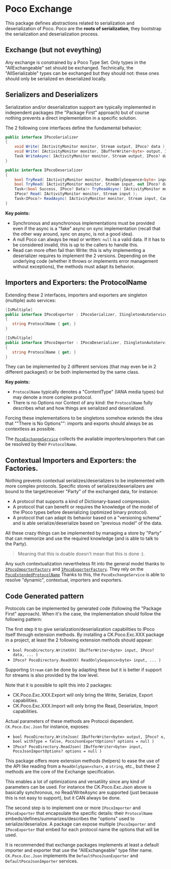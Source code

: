 # Poco Exchange

This package defines abstractions related to serialization and deserialization of Poco. Poco are the **roots of serialization**,
they bootstrap the serialization and deserialization process.

## Exchange (but not eveything)

Any exchange is constrained by a Poco Type Set. Only types in the "AllExchangeable" set should be exchanged.
Technically, the "AllSerializable" types can be exchanged but they should not: these ones should only be
serialized en deserialized locally.

## Serializers and Deserializers
Serialization and/or deserialization support are typically implemented in independent packages (the "Package First" approach)
but of course nothing prevents a direct implementation in a specific solution.

The 2 following core interfaces define the fundamental behavior:
```csharp
public interface IPocoSerializer
{
    void Write( IActivityMonitor monitor, Stream output, IPoco? data );
    void Write( IActivityMonitor monitor, IBufferWriter<byte> output, IPoco? data );
    Task WriteAsync( IActivityMonitor monitor, Stream output, IPoco? data, CancellationToken cancel );
}

public interface IPocoDeserializer
{
    bool TryRead( IActivityMonitor monitor, ReadOnlySequence<byte> input, out IPoco? data );
    bool TryRead( IActivityMonitor monitor, Stream input, out IPoco? data );
    Task<(bool Success, IPoco? Data)> TryReadAsync( IActivityMonitor monitor, Stream input, CancellationToken cancel );
    IPoco? Read( IActivityMonitor monitor, Stream input );
    Task<IPoco?> ReadAsync( IActivityMonitor monitor, Stream input, CancellationToken cancel );
}
```
**Key points:**
- Synchronous and asynchronous implementations must be provided even if the async is a "fake" async on sync implementation 
  (recall that the other way around, sync on async, is not a good idea).
- A null Poco can always be read or written: `null` is a valid data. If it has to be considered invalid, this is up to the callers 
  to handle this.
- Read can more often fail than Write: this is why implementing a deserializer requires to implement the 2 versions.
  Depending on the underlying code (whether it throws or implements error management without exceptions), the methods must
  adapt its behavior.

## Importers and Exporters: the ProtocolName
Extending these 2 interfaces, importers and exporters are singleton (multiple) auto services:

```csharp
[IsMultiple]
public interface IPocoExporter : IPocoSerializer, ISingletonAutoService
{
   string ProtocolName { get; }
}

[IsMultiple]
public interface IPocoImporter : IPocoDeserializer, ISingletonAutoService
{
   string ProtocolName { get; }
}
```

They can be implemented by 2 different services (that may even be in 2 different packages!) or be both
implemented by the same class.

**Key points:**
- `ProtocolName` typically denotes a "ContentType" (IANA media types) but may denote a more complex protocol.
- There is no Options nor Context of any kind: the `ProtocolName` fully describes what and how things are serialized and deserialized.

Forcing these implementations to be singletons somehow extends the idea that ""There is No Options"": imports
and exports should always be as contextless as possible.

The [`PocoExchangeService`](PocoExchangeService.cs) collects the available importers/exporters that can be resolved by
their `ProtocolName`.

## Contextual Importers and Exporters: the Factories.

Nothing prevents contextual serializes/deserializers to be implemented with more complex protocols. Specific
stores of serializes/deserializers are bound to the target/receiver "Party" of the exchanged data, for instance: 
- A protocol that supports a kind of Dictionary-based compression.
- A protocol that can benefit or requires the knowledge of the model of the IPoco types before deserializing (optimized binary 
  protocol).
- A protocol that can adapt its behavior based on a "versioning schema" and is able serialize/deserialize based on "previous model"
  of the data. 

All these crazy things can be implemented by managing a store by "Party" that can memorize and use the required knowledge
(and is able to talk to the Party).

> Meaning that this is doable doesn't mean that this is done :).

Any such contextualization nevertheless fit into the general model thanks to [`IPocoImporterFactory`](IPocoImporterFactory.cs)
and [`IPocoExporterFactory`](IPocoExporterFactory.cs). They rely on the [`PocoExtendedProtocolName`](PocoExtendedProtocolName.cs)
Thanks to this, the `PocoExchangeService` is able to resolve "dynamic", contextual, importers and exporters.

## Code Generated pattern

Protocols can be implemented by generated code (following the "Package First" approach). When it's the case,
the implementation should follow the following pattern:

The first step it to give serialization/deserialization capabilities to IPoco itself through extension methods.
By installing a CK.Poco.Exc.XXX package in a project, at least the 2 following extension methods should appear:
- `bool PocoDirectory.WriteXXX( IBufferWriter<byte> input, IPoco? data, ... )`
- `IPoco? PocoDirectory.ReadXXX( ReadOnlySequence<byte> input, ... )`

Supporting `Stream` can be done by adapting these but it is better if support for streams is also provided by
the low level.

Note that it is possible to split this into 2 packages:
- CK.Poco.Exc.XXX.Export will only bring the Write, Serialize, Export capabilities.
- CK.Poco.Exc.XXX.Import will only bring the Read, Deserialize, Import capabilities.

Actual parameters of these methods are Protocol dependent. `CK.Poco.Exc.Json` for instance, exposes:
- `bool PocoDirectory.WriteJson( IBufferWriter<byte> output, IPoco? o, bool withType = false, PocoJsonExportOptions? options = null )`
- `IPoco? PocoDirectory.ReadJson( IBufferWriter<byte> input, PocoJsonImportOptions? options = null )`

This package offers more extension methods (helpers) to ease the use of the API like reading from a `ReadOnlySpan<char>`,
a `string`, etc., but these 2 methods are the core of the Exchange specification.

This enables a lot of optimizations and versatility since any kind of parameters can be used.
For instance the CK.Poco.Exc.Json above is basically synchronous, no Read/WriteAsync are supported (just because
this is not easy to support), but it CAN always be done.

The second step is to implement one or more `IPocoImporter` and `IPocoExporter` that encapsulate the specific details:
their `ProtocolName` embeds/defines/summarizes/describes the "options" used to serialize/deserialize.
A package can expose multiple `IPocoImporter` and `IPocoExporter` that embed for each protocol name the
options that will be used.


It is recommended that exchange packages implements at least a default importer and exporter that use
the "AllExchangeable" type filter name.
`CK.Poco.Exc.Json` implements the `DefaultPocoJsonExporter` and `DefaultPocoJsonImporter` services.


